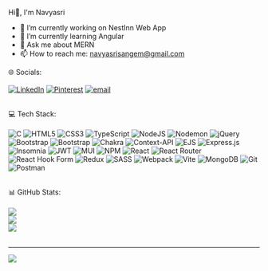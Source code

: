 Hi👋, I'm Navyasri

- 🔭 I’m currently working on NestInn Web App
- 🌱 I’m currently learning Angular
- 💬 Ask me about MERN
- 📫 How to reach me: navyasrisangem@gmail.com


 🌐 Socials: <br><br>
 [![LinkedIn](https://img.shields.io/badge/LinkedIn-%230077B5.svg?logo=linkedin&logoColor=white)](https://www.linkedin.com/in/navyasri-s-423952200/) [![Pinterest](https://img.shields.io/badge/Pinterest-%23E60023.svg?logo=Pinterest&logoColor=white)](https://pinterest.com/navyaa__s) [![email](https://img.shields.io/badge/Email-D14836?logo=gmail&logoColor=white)](mailto:navyasrisangem@gmail.com) <br><br>

 💻 Tech Stack: <br><br>
![C](https://img.shields.io/badge/c-%2300599C.svg?style=for-the-badge&logo=c&logoColor=white) ![HTML5](https://img.shields.io/badge/html5-%23E34F26.svg?style=for-the-badge&logo=html5&logoColor=white) ![CSS3](https://img.shields.io/badge/css3-%231572B6.svg?style=for-the-badge&logo=css3&logoColor=white) ![TypeScript](https://img.shields.io/badge/typescript-%23007ACC.svg?style=for-the-badge&logo=typescript&logoColor=white) ![NodeJS](https://img.shields.io/badge/node.js-6DA55F?style=for-the-badge&logo=node.js&logoColor=white) ![Nodemon](https://img.shields.io/badge/NODEMON-%23323330.svg?style=for-the-badge&logo=nodemon&logoColor=%BBDEAD) ![jQuery](https://img.shields.io/badge/jquery-%230769AD.svg?style=for-the-badge&logo=jquery&logoColor=white) ![Bootstrap](https://img.shields.io/badge/bootstrap-%238511FA.svg?style=for-the-badge&logo=bootstrap&logoColor=white) ![Bootstrap](https://img.shields.io/badge/bootstrap-%238511FA.svg?style=for-the-badge&logo=bootstrap&logoColor=white) ![Chakra](https://img.shields.io/badge/chakra-%234ED1C5.svg?style=for-the-badge&logo=chakraui&logoColor=white) ![Context-API](https://img.shields.io/badge/Context--Api-000000?style=for-the-badge&logo=react) ![EJS](https://img.shields.io/badge/ejs-%23B4CA65.svg?style=for-the-badge&logo=ejs&logoColor=black) ![Express.js](https://img.shields.io/badge/express.js-%23404d59.svg?style=for-the-badge&logo=express&logoColor=%2361DAFB) ![Insomnia](https://img.shields.io/badge/Insomnia-black?style=for-the-badge&logo=insomnia&logoColor=5849BE) ![JWT](https://img.shields.io/badge/JWT-black?style=for-the-badge&logo=JSON%20web%20tokens) ![MUI](https://img.shields.io/badge/MUI-%230081CB.svg?style=for-the-badge&logo=mui&logoColor=white) ![NPM](https://img.shields.io/badge/NPM-%23CB3837.svg?style=for-the-badge&logo=npm&logoColor=white) ![React](https://img.shields.io/badge/react-%2320232a.svg?style=for-the-badge&logo=react&logoColor=%2361DAFB) ![React Router](https://img.shields.io/badge/React_Router-CA4245?style=for-the-badge&logo=react-router&logoColor=white) ![React Hook Form](https://img.shields.io/badge/React%20Hook%20Form-%23EC5990.svg?style=for-the-badge&logo=reacthookform&logoColor=white) ![Redux](https://img.shields.io/badge/redux-%23593d88.svg?style=for-the-badge&logo=redux&logoColor=white) ![SASS](https://img.shields.io/badge/SASS-hotpink.svg?style=for-the-badge&logo=SASS&logoColor=white) ![Webpack](https://img.shields.io/badge/webpack-%238DD6F9.svg?style=for-the-badge&logo=webpack&logoColor=black) ![Vite](https://img.shields.io/badge/vite-%23646CFF.svg?style=for-the-badge&logo=vite&logoColor=white) ![MongoDB](https://img.shields.io/badge/MongoDB-%234ea94b.svg?style=for-the-badge&logo=mongodb&logoColor=white) ![Git](https://img.shields.io/badge/git-%23F05033.svg?style=for-the-badge&logo=git&logoColor=white) ![Postman](https://img.shields.io/badge/Postman-FF6C37?style=for-the-badge&logo=postman&logoColor=white)<br><br>

📊 GitHub Stats:<br><br>
![](https://github-readme-stats.vercel.app/api?username=navyasrisangem&theme=dark&hide_border=false&include_all_commits=true&count_private=true)<br/>
![](https://nirzak-streak-stats.vercel.app/?user=navyasrisangem&theme=dark&hide_border=false)<br/>
![](https://github-readme-stats.vercel.app/api/top-langs/?username=navyasrisangem&theme=dark&hide_border=false&include_all_commits=true&count_private=true&layout=compact)<br><br>

---
[![](https://visitcount.itsvg.in/api?id=navyasrisangem&icon=0&color=0)](https://visitcount.itsvg.in) <br>

<!-- Proudly created with GPRM ( https://gprm.itsvg.in ) -->

